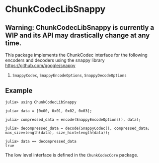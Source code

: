 # ChunkCodecLibSnappy

## Warning: ChunkCodecLibSnappy is currently a WIP and its API may drastically change at any time.

This package implements the ChunkCodec interface for the following encoders and decoders
using the snappy library <https://github.com/google/snappy>

1. `SnappyCodec`, `SnappyEncodeOptions`, `SnappyDecodeOptions`

## Example

```julia-repl
julia> using ChunkCodecLibSnappy

julia> data = [0x00, 0x01, 0x02, 0x03];

julia> compressed_data = encode(SnappyEncodeOptions(), data);

julia> decompressed_data = decode(SnappyCodec(), compressed_data; max_size=length(data), size_hint=length(data));

julia> data == decompressed_data
true
```

The low level interface is defined in the `ChunkCodecCore` package.

